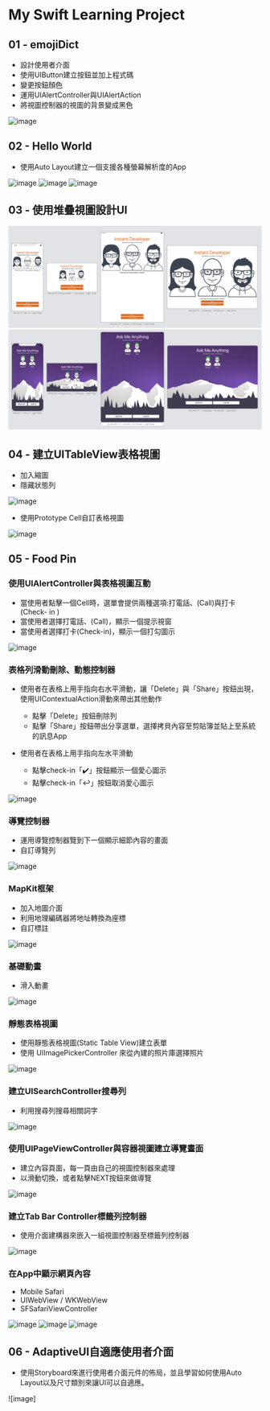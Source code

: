 # My Swift Learning Project

## 01 - emojiDict

* 設計使用者介面
* 使用UIButton建立按鈕並加上程式碼
* 變更按鈕顏色
* 運用UIAlertController與UIAlertAction
* 將視圖控制器的視圖的背景變成黑色

![image](http://g.recordit.co/g8Pz19HTVc.gif)

## 02 - Hello World

* 使用Auto Layout建立一個支援各種螢幕解析度的App

![image](http://g.recordit.co/cNIGuMAKNX.gif)
![image](http://g.recordit.co/eqONhuhUiC.gif)
![image](http://g.recordit.co/HN0vJXzTnt.gif)

## 03 - 使用堆疊視圖設計UI

![image](https://github.com/ArielKoKo/Swift/blob/main/PHOTO%20%26%20GIF/03_StackViewDemo.png)
![image](https://github.com/ArielKoKo/Swift/blob/main/PHOTO%20%26%20GIF/03_Ask%20Me%20Anything.png)

## 04 - 建立UITableView表格視圖

* 加入縮圖
* 隱藏狀態列

![image](http://g.recordit.co/WD0DfyORda.gif)

* 使用Prototype Cell自訂表格視圖

![image](http://g.recordit.co/lCrTzPlHr2.gif)

## 05 - Food Pin

### 使用UIAlertController與表格視圖互動
* 當使用者點擊一個Cell時，選單會提供兩種選項:打電話、(Call)與打卡(Check- in )
* 當使用者選擇打電話、(Call)，顯示一個提示視窗
* 當使用者選擇打卡(Check-in)，顯示一個打勾圖示

![image](http://g.recordit.co/nED0m4MsfG.gif)

### 表格列滑動刪除、動態控制器
* 使用者在表格上用手指向右水平滑動，讓「Delete」與「Share」按鈕出現，使用UIContextualAction滑動來帶出其他動作
  * 點擊「Delete」按鈕刪除列
  * 點擊「Share」按鈕帶出分享選單，選擇拷貝內容至剪貼簿並貼上至系統的訊息App

* 使用者在表格上用手指向左水平滑動
  * 點擊check-in「✔️」按鈕顯示一個愛心圖示
  * 點擊check-in「↩」按鈕取消愛心圖示

![image](http://g.recordit.co/IqlUHxMujg.gif)

### 導覽控制器
* 運用導覽控制器覽到下一個顯示細節內容的畫面
* 自訂導覽列

![image](http://g.recordit.co/qE9EUp6pPb.gif)

### MapKit框架
* 加入地圖介面
* 利用地理編碼器將地址轉換為座標
* 自訂標註

![image](http://g.recordit.co/SOc4gSRjDh.gif)

### 基礎動畫
* 滑入動畫

![image](http://g.recordit.co/R1vKXa4fFF.gif)



### 靜態表格視圖
* 使用靜態表格視圖(Static Table View)建立表單
* 使用 UIImagePickerController 來從內建的照片庫選擇照片

![image](http://g.recordit.co/zAHnPnBNRq.gif)


### 建立UISearchController搜尋列
* 利用搜尋列搜尋相關詞字

![image](http://g.recordit.co/o596XE1frs.gif)

### 使用UIPageViewController與容器視圖建立導覽畫面
* 建立內容頁面，每一頁由自己的視圖控制器來處理
* 以滑動切換，或者點擊NEXT按鈕來做導覽

![image](http://g.recordit.co/hda5gbPmc3.gif)

### 建立Tab Bar Controller標籤列控制器
* 使用介面建構器來嵌入一組視圖控制器至標籤列控制器

![image](http://g.recordit.co/dNRZ4biTNp.gif)

### 在App中顯示網頁內容
* Mobile Safari
* UIWebView / WKWebView
* SFSafariViewController

![image](http://g.recordit.co/yzIa6S38ps.gif) ![image](http://g.recordit.co/gYLYYP1CGB.gif) ![image](http://g.recordit.co/Er6w9ebjnY.gif)

## 06 -  AdaptiveUI自適應使用者介面
* 使用Storyboard來進行使用者介面元件的佈局，並且學習如何使用Auto Layout以及尺寸類別來讓UI可以自適應。

![image]





